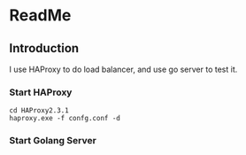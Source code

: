 # ReadMe
## Introduction
I use HAProxy to do load balancer, and use go server to test it.

### Start HAProxy
```Command
cd HAProxy2.3.1
haproxy.exe -f confg.conf -d
```

### Start Golang Server
```Command
```